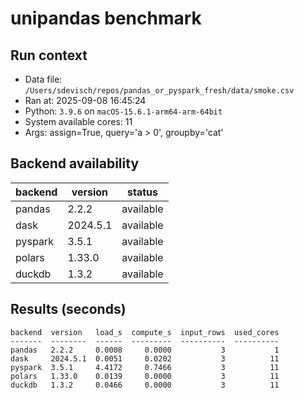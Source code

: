# unipandas benchmark

## Run context

- Data file: `/Users/sdevisch/repos/pandas_or_pyspark_fresh/data/smoke.csv`
- Ran at: 2025-09-08 16:45:24
- Python: `3.9.6` on `macOS-15.6.1-arm64-arm-64bit`
- System available cores: 11
- Args: assign=True, query='a > 0', groupby='cat'

## Backend availability

| backend | version | status |
|---|---|---|
| pandas | 2.2.2 | available |
| dask | 2024.5.1 | available |
| pyspark | 3.5.1 | available |
| polars | 1.33.0 | available |
| duckdb | 1.3.2 | available |

## Results (seconds)

```text
backend  version   load_s  compute_s  input_rows  used_cores
-------  --------  ------  ---------  ----------  ----------
pandas   2.2.2     0.0008     0.0000           3           1
dask     2024.5.1  0.0051     0.0202           3          11
pyspark  3.5.1     4.4172     0.7466           3          11
polars   1.33.0    0.0139     0.0000           3          11
duckdb   1.3.2     0.0466     0.0000           3          11
```
